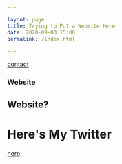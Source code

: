 ```yaml
---

layout: page
title: Trying to Put a Website Here
date: 2020-09-03 15:00
permalink: /index.html

---
```

[contact](https://lexicondevillive.github.io/contact/)
### Website

## Website?

# Here's My Twitter

[here](http://www.twitter.com/ambivalentricky)
